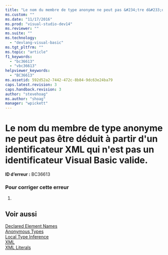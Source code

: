 ```yaml
---
title: "Le nom du membre de type anonyme ne peut pas &#234;tre d&#233;duit &#224; partir d&#39;un identificateur XML qui n&#39;est pas un identificateur Visual Basic valide. | Microsoft Docs"
ms.custom: ""
ms.date: "11/17/2016"
ms.prod: "visual-studio-dev14"
ms.reviewer: ""
ms.suite: ""
ms.technology: 
  - "devlang-visual-basic"
ms.tgt_pltfrm: ""
ms.topic: "article"
f1_keywords: 
  - "bc36613"
  - "vbc36613"
helpviewer_keywords: 
  - "BC36613"
ms.assetid: 592d52a2-7442-472c-8b84-9dc63e24ba79
caps.latest.revision: 3
caps.handback.revision: 3
author: "stevehoag"
ms.author: "shoag"
manager: "wpickett"
---
```

# Le nom du membre de type anonyme ne peut pas &#234;tre d&#233;duit &#224; partir d&#39;un identificateur XML qui n&#39;est pas un identificateur Visual Basic valide.
**ID d’erreur :** BC36613  
  
### Pour corriger cette erreur  
  
1.  
  
## Voir aussi  
 [Declared Element Names](/dotnet/visual-basic/programming-guide/language-features/declared-elements/declared-element-names)   
 [Anonymous Types](/dotnet/visual-basic/programming-guide/language-features/objects-and-classes/anonymous-types)   
 [Local Type Inference](/dotnet/visual-basic/programming-guide/language-features/variables/local-type-inference)   
 [XML](/dotnet/visual-basic/programming-guide/language-features/xml/index)   
 [XML Literals](/dotnet/visual-basic/language-reference/xml-literals/index)